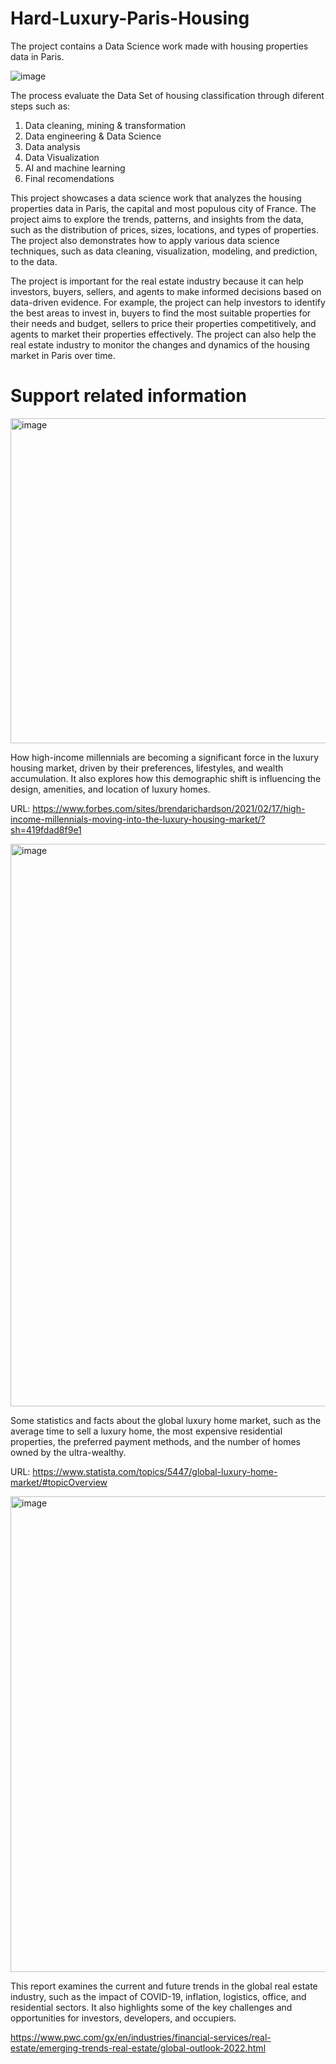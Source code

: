 # Hard-Luxury-Paris-Housing
The project contains a Data Science work made with housing properties data in Paris. 

![image](https://github.com/Jhonnatan7br/Hard-Luxury-Paris-Housing/assets/104907786/c6ef2d8d-4d66-4a2f-8751-6434c5dbcb5c)

The process evaluate the Data Set of housing classification through diferent steps such as:
1. Data cleaning, mining & transformation
2. Data engineering & Data Science
3. Data analysis
4. Data Visualization
5. AI and machine learning
6. Final recomendations

This project showcases a data science work that analyzes the housing properties data in Paris, the capital and most populous city of France. The project aims to explore the trends, patterns, and insights from the data, such as the distribution of prices, sizes, locations, and types of properties. The project also demonstrates how to apply various data science techniques, such as data cleaning, visualization, modeling, and prediction, to the data. 

The project is important for the real estate industry because it can help investors, buyers, sellers, and agents to make informed decisions based on data-driven evidence. For example, the project can help investors to identify the best areas to invest in, buyers to find the most suitable properties for their needs and budget, sellers to price their properties competitively, and agents to market their properties effectively. The project can also help the real estate industry to monitor the changes and dynamics of the housing market in Paris over time.

# Support related information

<img width="520" alt="image" src="https://github.com/Jhonnatan7br/Hard-Luxury-Paris-Housing/assets/104907786/1e930311-7d0b-4c97-8e6e-38e215a6b557">

How high-income millennials are becoming a significant force in the luxury housing market, driven by their preferences, lifestyles, and wealth accumulation. It also explores how this demographic shift is influencing the design, amenities, and location of luxury homes.

URL: https://www.forbes.com/sites/brendarichardson/2021/02/17/high-income-millennials-moving-into-the-luxury-housing-market/?sh=419fdad8f9e1

<img width="900" alt="image" src="https://github.com/Jhonnatan7br/Hard-Luxury-Paris-Housing/assets/104907786/c4a7b9d0-39e6-4005-9966-a91202df8b73">

Some statistics and facts about the global luxury home market, such as the average time to sell a luxury home, the most expensive residential properties, the preferred payment methods, and the number of homes owned by the ultra-wealthy.

URL: https://www.statista.com/topics/5447/global-luxury-home-market/#topicOverview 

<img width="761" alt="image" src="https://github.com/Jhonnatan7br/Hard-Luxury-Paris-Housing/assets/104907786/537f5b42-59ab-4da9-9844-79cde856ed31">

This report examines the current and future trends in the global real estate industry, such as the impact of COVID-19, inflation, logistics, office, and residential sectors. It also highlights some of the key challenges and opportunities for investors, developers, and occupiers.

https://www.pwc.com/gx/en/industries/financial-services/real-estate/emerging-trends-real-estate/global-outlook-2022.html


